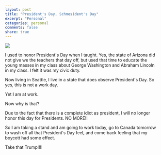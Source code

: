 ```yaml
---
layout: post
title: "President's Day, Schmesident's Day"
excerpt: "Personal"
categories: personal
comments: false
share: true
---
```



![](https://imgflip.com/memetemplate/76210942/trump-funny-face)




I used to honor President's Day when I taught. Yes, the state of Arizona did not give we the teachers that day off, but used that time to educate the young masses in my class about George Washington and Abraham Lincoln in my class. I felt it was my civic duty.


Now living in Seattle, I live in a state that does observe President's Day. So yes, this is not a work day.


Yet I am at work. 

Now why is that?


Due to the fact that there is a complete idiot as president, I will no longer honor this day for Presidents. NO MORE!!


So I am taking a stand and am going to work today, go to Canada tomorrow to wash off all that President's Day feel, and come back feeling that my boycott had some effect.




Take that Trump!!!!



